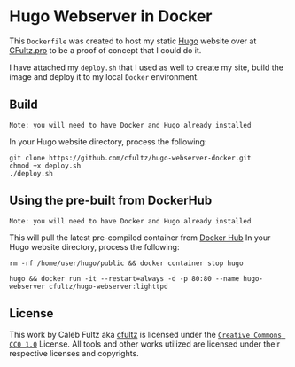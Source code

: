 # Hugo Webserver in  Docker

This ``Dockerfile`` was created to host my static [Hugo](https://gohugo.io) website over at [CFultz.pro](https://cfultz.pro) to be a proof of concept that I could do it. 

I have attached my ``deploy.sh`` that I used as well to create my site, build the image and deploy it to my local ``Docker`` environment.

## Build


``Note: you will need to have Docker and Hugo already installed``

In your Hugo website directory, process the following:

```
git clone https://github.com/cfultz/hugo-webserver-docker.git
chmod +x deploy.sh
./deploy.sh
```

## Using the pre-built from DockerHub

``Note: you will need to have Docker and Hugo already installed``

This will pull the latest pre-compiled container from [Docker Hub](https://hub.docker.com/r/cfultz/hugo-nginx) In your Hugo website directory, process the following:

```
rm -rf /home/user/hugo/public && docker container stop hugo

hugo && docker run -it --restart=always -d -p 80:80 --name hugo-webserver cfultz/hugo-webserver:lighttpd
```

## License
This work by Caleb Fultz aka [cfultz](https://github.com/cfultz) is licensed under the [``Creative Commons CC0 1.0``](https://creativecommons.org/publicdomain/zero/1.0/legalcode.en) License. All tools and other works utilized are licensed under their respective licenses and copyrights.
